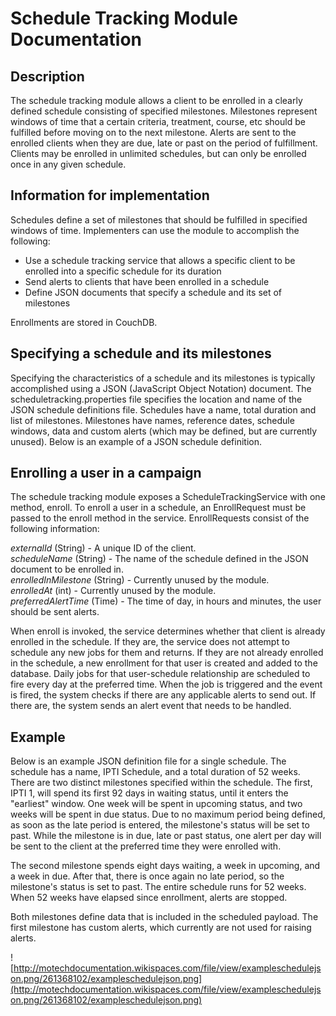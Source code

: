 # Schedule Tracking Module Documentation #

## Description ##

The schedule tracking module allows a client to be enrolled in a clearly defined schedule consisting of specified milestones. Milestones represent windows of time that a certain criteria, treatment, course, etc should be fulfilled before moving on to the next milestone. Alerts are sent to the enrolled clients when they are due, late or past on the period of fulfillment. Clients may be enrolled in unlimited schedules, but can only be enrolled once in any given schedule.

## Information for implementation ##

Schedules define a set of milestones that should be fulfilled in specified windows of time. Implementers can use the module to accomplish the following:

  * Use a schedule tracking service that allows a specific client to be enrolled into a specific schedule for its duration
  * Send alerts to clients that have been enrolled in a schedule
  * Define JSON documents that specify a schedule and its set of milestones

Enrollments are stored in CouchDB.

## Specifying a schedule and its milestones ##

Specifying the characteristics of a schedule and its milestones is typically accomplished using a JSON (JavaScript Object Notation) document. The scheduletracking.properties file specifies the location and name of the JSON schedule definitions file. Schedules have a name, total duration and list of milestones. Milestones have names, reference dates, schedule windows, data and custom alerts (which may be defined, but are currently unused). Below is an example of a JSON schedule definition.

## Enrolling a user in a campaign ##

The schedule tracking module exposes a ScheduleTrackingService with one method, enroll. To enroll a user in a schedule, an EnrollRequest must be passed to the enroll method in the service. EnrollRequests consist of the following information:

_externalId_ (String) - A unique ID of the client.<br />
_scheduleName_ (String) - The name of the schedule defined in the JSON document to be enrolled in.<br />
_enrolledInMilestone_ (String) - Currently unused by the module.<br /> _enrolledAt_ (int) - Currently unused by the module.<br />
_preferredAlertTime_ (Time) - The time of day, in hours and minutes, the user should be sent alerts.

When enroll is invoked, the service determines whether that client is already enrolled in the schedule. If they are, the service does not attempt to schedule any new jobs for them and returns. If they are not already enrolled in the schedule, a new enrollment for that user is created and added to the database. Daily jobs for that user-schedule relationship are scheduled to fire every day at the preferred time. When the job is triggered and the event is fired, the system checks if there are any applicable alerts to send out. If there are, the system sends an alert event that needs to be handled.

## Example ##

Below is an example JSON definition file for a single schedule. The schedule has a name, IPTI Schedule, and a total duration of 52 weeks. There are two distinct milestones specified within the schedule. The first, IPTI 1, will spend its first 92 days in waiting status, until it enters the &quot;earliest&quot; window. One week will be spent in upcoming status, and two weeks will be spent in due status. Due to no maximum period being defined, as soon as the late period is entered, the milestone's status will be set to past. While the milestone is in due, late or past status, one alert per day will be sent to the client at the preferred time they were enrolled with.

The second milestone spends eight days waiting, a week in upcoming, and a week in due. After that, there is once again no late period, so the milestone's status is set to past. The entire schedule runs for 52 weeks. When 52 weeks have elapsed since enrollment, alerts are stopped.

Both milestones define data that is included in the scheduled payload. The first milestone has custom alerts, which currently are not used for raising alerts.

![http://motechdocumentation.wikispaces.com/file/view/exampleschedulejson.png/261368102/exampleschedulejson.png](http://motechdocumentation.wikispaces.com/file/view/exampleschedulejson.png/261368102/exampleschedulejson.png)